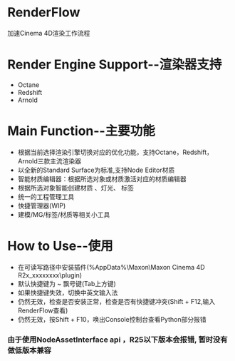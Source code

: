 # RenderFlow
加速Cinema 4D渲染工作流程
# Render Engine Support--渲染器支持
- Octane 
- Redshift
- Arnold
# Main Function--主要功能
- 根据当前选择渲染引擎切换对应的优化功能，支持Octane，Redshift，Arnold三款主流渲染器
- 以全新的Standard Surface为标准,支持Node Editor材质
- 智能材质编辑器：根据所选对象或材质激活对应的材质编辑器
- 根据所选对象智能创建材质 、灯光、 标签
- 统一的工程管理工具
- 快捷管理器(WIP)
- 建模/MG/标签/材质等相关小工具
​
# How to Use--使用
- 在可读写路径中安装插件(%AppData%\Maxon\Maxon Cinema 4D R2x_xxxxxxxx\plugin)
- 默认快捷键为 ~ 飘号键(Tab上方键)
- 如果快捷键失效，切换中英文输入法
- 仍然无效，检查是否安装正常，检查是否有快捷键冲突(Shift + F12,输入RenderFlow查看)
- 仍然无效，按Shift + F10，唤出Console控制台查看Python部分报错


### 由于使用NodeAssetInterface api ，R25以下版本会报错, 暂时没有做低版本兼容
